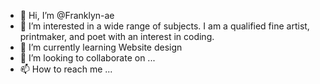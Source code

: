 - 👋 Hi, I’m @Franklyn-ae
- 👀 I’m interested in a wide range of subjects. I am a qualified fine artist, printmaker, and poet with an interest in coding.
- 🌱 I’m currently learning Website design
- 💞️ I’m looking to collaborate on ...
- 📫 How to reach me ...

<!---
Franklyn-ae/Franklyn-ae is a ✨ special ✨ repository because its `README.md` (this file) appears on your GitHub profile.
You can click the Preview link to take a look at your changes.
--->
